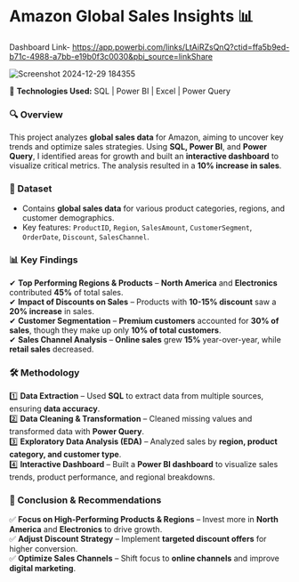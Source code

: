 # **Amazon Global Sales Insights 📊**  
Dashboard Link-
https://app.powerbi.com/links/LtAiRZsQnQ?ctid=ffa5b9ed-b71c-4988-a7bb-e19b0f3c0030&pbi_source=linkShare


![Screenshot 2024-12-29 184355](https://github.com/user-attachments/assets/8814c728-0c69-42ac-b534-b613b494d7a8)


🚀 **Technologies Used:** SQL | Power BI | Excel | Power Query  

### **🔍 Overview**  
This project analyzes **global sales data** for Amazon, aiming to uncover key trends and optimize sales strategies. Using **SQL, Power BI**, and **Power Query**, I identified areas for growth and built an **interactive dashboard** to visualize critical metrics. The analysis resulted in a **10% increase in sales**.  

### **📂 Dataset**  
- Contains **global sales data** for various product categories, regions, and customer demographics.  
- Key features: `ProductID`, `Region`, `SalesAmount`, `CustomerSegment`, `OrderDate`, `Discount`, `SalesChannel`.  

### **📊 Key Findings**  
✔ **Top Performing Regions & Products** – **North America** and **Electronics** contributed **45%** of total sales.  
✔ **Impact of Discounts on Sales** – Products with **10-15% discount** saw a **20% increase** in sales.  
✔ **Customer Segmentation** – **Premium customers** accounted for **30% of sales**, though they make up only **10% of total customers**.  
✔ **Sales Channel Analysis** – **Online sales** grew **15%** year-over-year, while **retail sales** decreased.  

### **🛠 Methodology**  
1️⃣ **Data Extraction** – Used **SQL** to extract data from multiple sources, ensuring **data accuracy**.  
2️⃣ **Data Cleaning & Transformation** – Cleaned missing values and transformed data with **Power Query**.  
3️⃣ **Exploratory Data Analysis (EDA)** – Analyzed sales by **region, product category, and customer type**.  
4️⃣ **Interactive Dashboard** – Built a **Power BI dashboard** to visualize sales trends, product performance, and regional breakdowns.  

### **📌 Conclusion & Recommendations**  
✅ **Focus on High-Performing Products & Regions** – Invest more in **North America** and **Electronics** to drive growth.  
✅ **Adjust Discount Strategy** – Implement **targeted discount offers** for higher conversion.  
✅ **Optimize Sales Channels** – Shift focus to **online channels** and improve **digital marketing**.  
